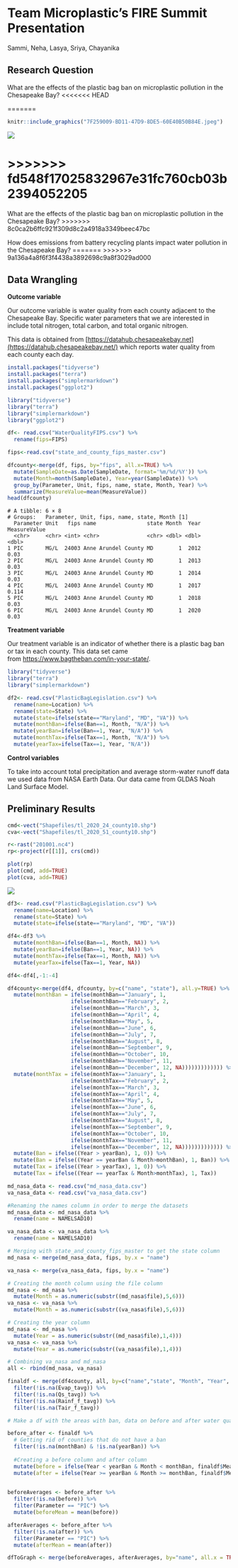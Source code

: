 
# Team Microplastic’s FIRE Summit Presentation

Sammi, Neha, Lasya, Sriya, Chayanika

## Research Question

What are the effects of the plastic bag ban on microplastic pollution in
the Chesapeake Bay? \<\<\<\<\<\<\< HEAD

=======

``` r
knitr::include_graphics("7F259009-BD11-47D9-8DE5-60E40B50B84E.jpeg")
```

![](7F259009-BD11-47D9-8DE5-60E40B50B84E.jpeg)

# \>\>\>\>\>\>\> fd548f17025832967e31fc760cb03b2394052205

What are the effects of the plastic bag ban on microplastic pollution in
the Chesapeake Bay? \>\>\>\>\>\>\>
8c0ca2b6ffc921f309d8c2a4918a3349beec47bc

How does emissions from battery recycling plants impact water pollution
in the Chesapeake Bay? ======= \>\>\>\>\>\>\>
9a136a4a8f6f3f4438a3892698c9a8f3029ad000

## Data Wrangling

**Outcome variable**

Our outcome variable is water quality from each county adjacent to the
Chesapeake Bay. Specific water parameters that we are interested in
include total nitrogen, total carbon, and total organic nitrogen.

This data is obtained from
[https://datahub.chesapeakebay.net](https://datahub.chesapeakebay.net/)
which reports water quality from each county each day.

``` r
install.packages("tidyverse")
install.packages("terra")
install.packages("simplermarkdown")
install.packages("ggplot2")

library("tidyverse")
library("terra")
library("simplermarkdown")
library("ggplot2")

df<- read.csv("WaterQualityFIPS.csv") %>%
  rename(fips=FIPS)

fips<-read.csv("state_and_county_fips_master.csv")

dfcounty<-merge(df, fips, by="fips", all.x=TRUE) %>%
  mutate(SampleDate=as.Date(SampleDate, format='%m/%d/%Y')) %>%
  mutate(Month=month(SampleDate), Year=year(SampleDate)) %>%
  group_by(Parameter, Unit, fips, name, state, Month, Year) %>%
  summarize(MeasureValue=mean(MeasureValue))
head(dfcounty)
```

    # A tibble: 6 × 8
    # Groups:   Parameter, Unit, fips, name, state, Month [1]
      Parameter Unit   fips name                state Month  Year MeasureValue
      <chr>     <chr> <int> <chr>               <chr> <dbl> <dbl>        <dbl>
    1 PIC       MG/L  24003 Anne Arundel County MD        1  2012        0.03 
    2 PIC       MG/L  24003 Anne Arundel County MD        1  2013        0.03 
    3 PIC       MG/L  24003 Anne Arundel County MD        1  2014        0.03 
    4 PIC       MG/L  24003 Anne Arundel County MD        1  2017        0.114
    5 PIC       MG/L  24003 Anne Arundel County MD        1  2018        0.03 
    6 PIC       MG/L  24003 Anne Arundel County MD        1  2020        0.03 

**Treatment variable**

Our treatment variable is an indicator of whether there is a plastic bag
ban or tax in each county. This data set came
from <https://www.bagtheban.com/in-your-state/>.

``` r
library("tidyverse")
library("terra")
library("simplermarkdown")

df2<- read.csv("PlasticBagLegislation.csv") %>%
  rename(name=Location) %>%
  rename(state=State) %>%
  mutate(state=ifelse(state=="Maryland", "MD", "VA")) %>%
  mutate(monthBan=ifelse(Ban==1, Month, "N/A")) %>%
  mutate(yearBan=ifelse(Ban==1, Year, "N/A")) %>%
  mutate(monthTax=ifelse(Tax==1, Month, "N/A")) %>%
  mutate(yearTax=ifelse(Tax==1, Year, "N/A"))
```

**Control variables**

To take into account total precipitation and average storm-water runoff
data we used data from NASA Earth Data. Our data came from GLDAS Noah
Land Surface Model.

## Preliminary Results

``` r
cmd<-vect("Shapefiles/tl_2020_24_county10.shp")
cva<-vect("Shapefiles/tl_2020_51_county10.shp")

r<-rast("201001.nc4")
rp<-project(r[[1]], crs(cmd))

plot(rp)
plot(cmd, add=TRUE)
plot(cva, add=TRUE)
```

![](README_files/figure-commonmark/unnamed-chunk-4-1.png)

``` r
df3<- read.csv("PlasticBagLegislation.csv") %>%
  rename(name=Location) %>%
  rename(state=State) %>%
  mutate(state=ifelse(state=="Maryland", "MD", "VA")) 

df4<-df3 %>%
  mutate(monthBan=ifelse(Ban==1, Month, NA)) %>%
  mutate(yearBan=ifelse(Ban==1, Year, NA)) %>%
  mutate(monthTax=ifelse(Tax==1, Month, NA)) %>%
  mutate(yearTax=ifelse(Tax==1, Year, NA)) 

df4<-df4[,-1:-4]

df4county<-merge(df4, dfcounty, by=c("name", "state"), all.y=TRUE) %>%
  mutate(monthBan = ifelse(monthBan=="January", 1, 
                    ifelse(monthBan=="February", 2, 
                    ifelse(monthBan=="March", 3, 
                    ifelse(monthBan=="April", 4, 
                    ifelse(monthBan=="May", 5, 
                    ifelse(monthBan=="June", 6, 
                    ifelse(monthBan=="July", 7,
                    ifelse(monthBan=="August", 8,
                    ifelse(monthBan=="September", 9, 
                    ifelse(monthBan=="October", 10, 
                    ifelse(monthBan=="November", 11, 
                    ifelse(monthBan=="December", 12, NA))))))))))))) %>%
  mutate(monthTax = ifelse(monthTax=="January", 1, 
                    ifelse(monthTax=="February", 2, 
                    ifelse(monthTax=="March", 3, 
                    ifelse(monthTax=="April", 4, 
                    ifelse(monthTax=="May", 5, 
                    ifelse(monthTax=="June", 6, 
                    ifelse(monthTax=="July", 7,
                    ifelse(monthTax=="August", 8,
                    ifelse(monthTax=="September", 9, 
                    ifelse(monthTax=="October", 10, 
                    ifelse(monthTax=="November", 11, 
                    ifelse(monthTax=="December", 12, NA))))))))))))) %>%
  mutate(Ban = ifelse((Year > yearBan), 1, 0)) %>%
  mutate(Ban = ifelse((Year == yearBan & Month>monthBan), 1, Ban)) %>%
  mutate(Tax = ifelse((Year > yearTax), 1, 0)) %>%
  mutate(Tax = ifelse((Year == yearTax & Month>monthTax), 1, Tax))

md_nasa_data <- read.csv("md_nasa_data.csv")
va_nasa_data <- read.csv("va_nasa_data.csv")

#Renaming the names column in order to merge the datasets
md_nasa_data <- md_nasa_data %>%
  rename(name = NAMELSAD10)

va_nasa_data <- va_nasa_data %>%
  rename(name = NAMELSAD10)

# Merging with state_and_county_fips_master to get the state column
md_nasa <- merge(md_nasa_data, fips, by.x = "name")

va_nasa <- merge(va_nasa_data, fips, by.x = "name")

# Creating the month column using the file column
md_nasa <- md_nasa %>%
  mutate(Month = as.numeric(substr((md_nasa$file),5,6)))
va_nasa <- va_nasa %>%
  mutate(Month = as.numeric(substr((va_nasa$file),5,6)))

# Creating the year column
md_nasa <- md_nasa %>%
  mutate(Year = as.numeric(substr((md_nasa$file),1,4)))
va_nasa <- va_nasa %>%
  mutate(Year = as.numeric(substr((va_nasa$file),1,4)))

# Combining va_nasa and md_nasa
all <- rbind(md_nasa, va_nasa)

finaldf <- merge(df4county, all, by=c("name","state", "Month", "Year", "fips"), all.x = TRUE) %>%
  filter(!is.na(Evap_tavg)) %>%
  filter(!is.na(Qs_tavg)) %>%
  filter(!is.na(Rainf_f_tavg)) %>%
  filter(!is.na(Tair_f_tavg))
```

``` r
# Make a df with the areas with ban, data on before and after water quality(Chesapeake hub bay water)

before_after <- finaldf %>%
  # Getting rid of counties that do not have a ban
  filter(!is.na(monthBan) & !is.na(yearBan)) %>%
  
  #Creating a before column and after column
  mutate(before = ifelse(Year < yearBan & Month < monthBan, finaldf$MeasureValue, NA)) %>%
  mutate(after = ifelse(Year >= yearBan & Month >= monthBan, finaldf$MeasureValue, NA))
  

beforeAverages <- before_after %>%
  filter(!is.na(before)) %>%
  filter(Parameter == "PIC") %>%
  mutate(beforeMean = mean(before))

afterAverages <- before_after %>%
  filter(!is.na(after)) %>%
  filter(Parameter == "PIC") %>%
  mutate(afterMean = mean(after))

dfToGraph <- merge(beforeAverages, afterAverages, by="name", all.x = TRUE)
```
